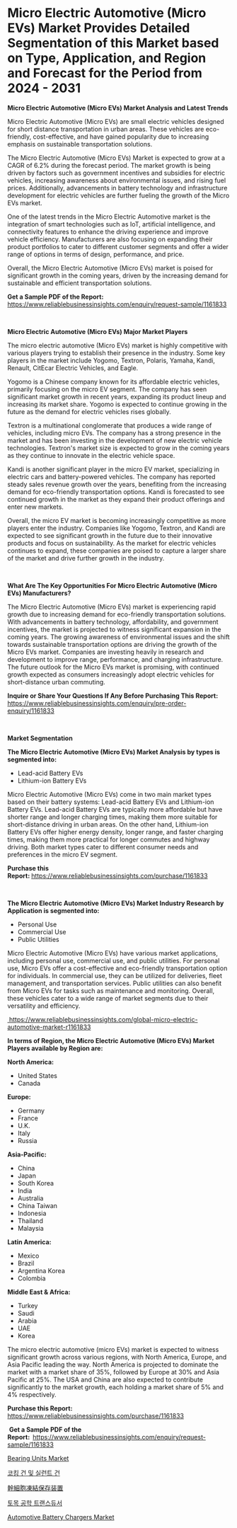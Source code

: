 <p><h1>Micro Electric Automotive (Micro EVs) Market Provides Detailed Segmentation of this Market based on Type, Application, and Region and Forecast for the Period from 2024 - 2031</h1></p><p><strong>Micro Electric Automotive (Micro EVs) Market Analysis and Latest Trends</strong></p>
<p><p>Micro Electric Automotive (Micro EVs) are small electric vehicles designed for short distance transportation in urban areas. These vehicles are eco-friendly, cost-effective, and have gained popularity due to increasing emphasis on sustainable transportation solutions.</p><p>The Micro Electric Automotive (Micro EVs) Market is expected to grow at a CAGR of 6.2% during the forecast period. The market growth is being driven by factors such as government incentives and subsidies for electric vehicles, increasing awareness about environmental issues, and rising fuel prices. Additionally, advancements in battery technology and infrastructure development for electric vehicles are further fueling the growth of the Micro EVs market.</p><p>One of the latest trends in the Micro Electric Automotive market is the integration of smart technologies such as IoT, artificial intelligence, and connectivity features to enhance the driving experience and improve vehicle efficiency. Manufacturers are also focusing on expanding their product portfolios to cater to different customer segments and offer a wider range of options in terms of design, performance, and price.</p><p>Overall, the Micro Electric Automotive (Micro EVs) market is poised for significant growth in the coming years, driven by the increasing demand for sustainable and efficient transportation solutions.</p></p>
<p><strong>Get a Sample PDF of the Report:&nbsp;</strong> <a href="https://www.reliablebusinessinsights.com/enquiry/request-sample/1161833">https://www.reliablebusinessinsights.com/enquiry/request-sample/1161833</a></p>
<p>&nbsp;</p>
<p><strong>Micro Electric Automotive (Micro EVs) Major Market Players</strong></p>
<p><p>The micro electric automotive (Micro EVs) market is highly competitive with various players trying to establish their presence in the industry. Some key players in the market include Yogomo, Textron, Polaris, Yamaha, Kandi, Renault, CitEcar Electric Vehicles, and Eagle.</p><p>Yogomo is a Chinese company known for its affordable electric vehicles, primarily focusing on the micro EV segment. The company has seen significant market growth in recent years, expanding its product lineup and increasing its market share. Yogomo is expected to continue growing in the future as the demand for electric vehicles rises globally.</p><p>Textron is a multinational conglomerate that produces a wide range of vehicles, including micro EVs. The company has a strong presence in the market and has been investing in the development of new electric vehicle technologies. Textron's market size is expected to grow in the coming years as they continue to innovate in the electric vehicle space.</p><p>Kandi is another significant player in the micro EV market, specializing in electric cars and battery-powered vehicles. The company has reported steady sales revenue growth over the years, benefiting from the increasing demand for eco-friendly transportation options. Kandi is forecasted to see continued growth in the market as they expand their product offerings and enter new markets.</p><p>Overall, the micro EV market is becoming increasingly competitive as more players enter the industry. Companies like Yogomo, Textron, and Kandi are expected to see significant growth in the future due to their innovative products and focus on sustainability. As the market for electric vehicles continues to expand, these companies are poised to capture a larger share of the market and drive further growth in the industry.</p></p>
<p>&nbsp;</p>
<p><strong>What Are The Key Opportunities For Micro Electric Automotive (Micro EVs) Manufacturers?</strong></p>
<p><p>The Micro Electric Automotive (Micro EVs) market is experiencing rapid growth due to increasing demand for eco-friendly transportation solutions. With advancements in battery technology, affordability, and government incentives, the market is projected to witness significant expansion in the coming years. The growing awareness of environmental issues and the shift towards sustainable transportation options are driving the growth of the Micro EVs market. Companies are investing heavily in research and development to improve range, performance, and charging infrastructure. The future outlook for the Micro EVs market is promising, with continued growth expected as consumers increasingly adopt electric vehicles for short-distance urban commuting.</p></p>
<p><strong>Inquire or Share Your Questions If Any Before Purchasing This Report:</strong> <a href="https://www.reliablebusinessinsights.com/enquiry/pre-order-enquiry/1161833">https://www.reliablebusinessinsights.com/enquiry/pre-order-enquiry/1161833</a></p>
<p>&nbsp;</p>
<p><strong>Market Segmentation</strong></p>
<p><strong>The Micro Electric Automotive (Micro EVs) Market Analysis by types is segmented into:</strong></p>
<p><ul><li>Lead-acid Battery EVs</li><li>Lithium-ion Battery EVs</li></ul></p>
<p><p>Micro Electric Automotive (Micro EVs) come in two main market types based on their battery systems: Lead-acid Battery EVs and Lithium-ion Battery EVs. Lead-acid Battery EVs are typically more affordable but have shorter range and longer charging times, making them more suitable for short-distance driving in urban areas. On the other hand, Lithium-ion Battery EVs offer higher energy density, longer range, and faster charging times, making them more practical for longer commutes and highway driving. Both market types cater to different consumer needs and preferences in the micro EV segment.</p></p>
<p><strong>Purchase this Report:&nbsp;</strong><a href="https://www.reliablebusinessinsights.com/purchase/1161833">https://www.reliablebusinessinsights.com/purchase/1161833</a></p>
<p>&nbsp;</p>
<p><strong>The Micro Electric Automotive (Micro EVs) Market Industry Research by Application is segmented into:</strong></p>
<p><ul><li>Personal Use</li><li>Commercial Use</li><li>Public Utilities</li></ul></p>
<p><p>Micro Electric Automotive (Micro EVs) have various market applications, including personal use, commercial use, and public utilities. For personal use, Micro EVs offer a cost-effective and eco-friendly transportation option for individuals. In commercial use, they can be utilized for deliveries, fleet management, and transportation services. Public utilities can also benefit from Micro EVs for tasks such as maintenance and monitoring. Overall, these vehicles cater to a wide range of market segments due to their versatility and efficiency.</p></p>
<p><a href="https://www.reliablebusinessinsights.com/global-micro-electric-automotive-market-r1161833">&nbsp;https://www.reliablebusinessinsights.com/global-micro-electric-automotive-market-r1161833</a></p>
<p><strong>In terms of Region, the Micro Electric Automotive (Micro EVs) Market Players available by Region are:</strong></p>
<p>
    <p> <strong> North America: </strong>
        <ul>
            <li>United States</li>
            <li>Canada</li>
        </ul>
        </p> 
    <p> <strong> Europe: </strong>
        <ul>
            <li>Germany</li>
            <li>France</li>
            <li>U.K.</li>
            <li>Italy</li>
            <li>Russia</li>
        </ul>
        </p> 
    <p> <strong> Asia-Pacific: </strong>
        <ul>
            <li>China</li>
            <li>Japan</li>
            <li>South Korea</li>
            <li>India</li>
            <li>Australia</li>
            <li>China Taiwan</li>
            <li>Indonesia</li>
            <li>Thailand</li>
            <li>Malaysia</li>
        </ul>
        </p> 
    <p> <strong> Latin America: </strong>
        <ul>
            <li>Mexico</li>
            <li>Brazil</li>
            <li>Argentina Korea</li>
            <li>Colombia</li>
        </ul>
        </p> 
    <p> <strong> Middle East & Africa: </strong>
        <ul>
            <li>Turkey</li>
            <li>Saudi</li>
            <li>Arabia</li>
            <li>UAE</li>
            <li>Korea</li>
        </ul>
    </p>
    </p>
<p><p>The micro electric automotive (micro EVs) market is expected to witness significant growth across various regions, with North America, Europe, and Asia Pacific leading the way. North America is projected to dominate the market with a market share of 35%, followed by Europe at 30% and Asia Pacific at 25%. The USA and China are also expected to contribute significantly to the market growth, each holding a market share of 5% and 4% respectively.</p></p>
<p><strong>Purchase this Report: </strong><a href="https://www.reliablebusinessinsights.com/purchase/1161833">https://www.reliablebusinessinsights.com/purchase/1161833</a></p>
<p>&nbsp;<strong>Get a Sample PDF of the Report:&nbsp;&nbsp;</strong><a href="https://www.reliablebusinessinsights.com/enquiry/request-sample/1161833">https://www.reliablebusinessinsights.com/enquiry/request-sample/1161833</a></p>
<p><strong></strong></p>
<p><p><a href="https://www.linkedin.com/pulse/decoding-bearing-units-market-metrics-share-trends-growth-zzvke">Bearing Units Market</a></p><p><a href="https://github.com/laholand/Market-Research-Report-List-4/blob/main/7247949114731.md">코킹 건 및 실런트 건</a></p><p><a href="https://medium.com/@tubbs4631/%E5%B9%B9%E7%B4%B0%E8%83%9E%E3%81%AE%E5%87%8D%E7%B5%90%E4%BF%9D%E5%AD%98%E8%A3%85%E7%BD%AE%E5%B8%82%E5%A0%B4%E8%AA%BF%E6%9F%BB%E3%83%AC%E3%83%9D%E3%83%BC%E3%83%88%E3%81%AB%E3%81%AF-2024%E5%B9%B4%E3%81%8B%E3%82%892031%E5%B9%B4%E3%81%BE%E3%81%A7%E3%81%AE%E4%BA%88%E6%B8%AC%E3%81%A7-%E3%81%AEcagr%E6%88%90%E9%95%B7%E7%8E%87%E3%82%92%E5%90%AB%E3%82%80%E5%B8%82%E5%A0%B4%E8%A6%8F%E6%A8%A1-%E3%82%B7%E3%82%A7%E3%82%A2-%E5%88%86%E6%9E%90%E3%81%8C%E5%90%AB%E3%81%BE%E3%82%8C%E3%81%A6%E3%81%84%E3%81%BE%E3%81%99-f0ddd84da133">幹細胞凍結保存装置</a></p><p><a href="https://medium.com/@daishafarnaz_29657/%EC%8B%9C%EB%AF%BC-%EA%B3%B5%ED%95%99-%EB%B3%80%EC%86%8D%EA%B8%B0-%EC%8B%9C%EC%9E%A5-%EC%A0%90%EC%9C%A0%EC%9C%A8-%EB%B0%8F-%EC%8B%9C%EC%9E%A5-%EB%B6%84%EC%84%9D-%EC%84%B1%EC%9E%A5-%EB%8F%99%ED%96%A5-%EB%B0%8F-%EC%98%88%EC%B8%A1-2024-%EB%85%84-2031-%EB%85%84-%EB%A5%BC-%EC%9C%84%ED%95%9C-%EA%B8%B0%EA%B0%84-2fc2a22f3a70">토목 공학 트랜스듀서</a></p><p><a href="https://github.com/sosoelmasry38/Market-Research-Report-List-1/blob/main/automotive-battery-chargers-market.md">Automotive Battery Chargers Market</a></p></p>